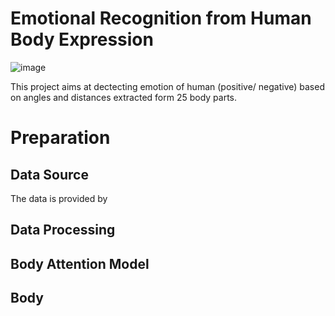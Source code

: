 # Emotional Recognition from Human Body Expression

![image](https://user-images.githubusercontent.com/74312026/119430213-5df48680-bcde-11eb-8fb1-15f11f0b7a5b.png)

This project aims at dectecting emotion of human (positive/ negative) based on angles and distances extracted form 25 body parts.

# Preparation

## Data Source
The data is provided by 

## Data Processing


## Body Attention Model


## Body 
